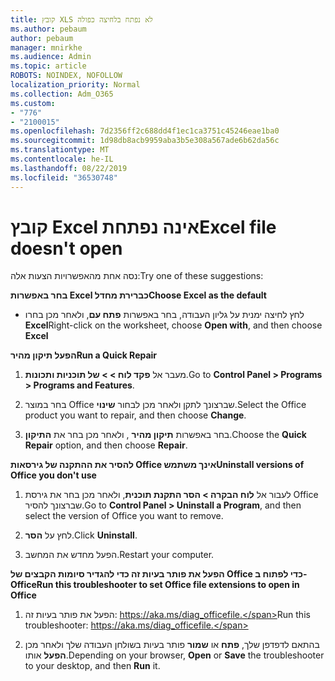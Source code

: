 ```yaml
---
title: קובץ XLS לא נפתח בלחיצה כפולה
ms.author: pebaum
author: pebaum
manager: mnirkhe
ms.audience: Admin
ms.topic: article
ROBOTS: NOINDEX, NOFOLLOW
localization_priority: Normal
ms.collection: Adm_O365
ms.custom:
- "776"
- "2100015"
ms.openlocfilehash: 7d2356ff2c688dd4f1ec1ca3751c45246eae1ba0
ms.sourcegitcommit: 1d98db8acb9959aba3b5e308a567ade6b62da56c
ms.translationtype: MT
ms.contentlocale: he-IL
ms.lasthandoff: 08/22/2019
ms.locfileid: "36530748"
---
```

# <a name="excel-file-doesnt-open"></a><span data-ttu-id="faa16-102">קובץ Excel אינה נפתחת</span><span class="sxs-lookup"><span data-stu-id="faa16-102">Excel file doesn't open</span></span>

<span data-ttu-id="faa16-103">נסה אחת מהאפשרויות הצעות אלה:</span><span class="sxs-lookup"><span data-stu-id="faa16-103">Try one of these suggestions:</span></span>

<span data-ttu-id="faa16-104">**בחר באפשרות Excel כברירת מחדל**</span><span class="sxs-lookup"><span data-stu-id="faa16-104">**Choose Excel as the default**</span></span>

* <span data-ttu-id="faa16-105">לחץ לחיצה ימנית על גליון העבודה, בחר באפשרות **פתח עם**, ולאחר מכן בחרו **Excel**</span><span class="sxs-lookup"><span data-stu-id="faa16-105">Right-click on the worksheet, choose **Open with**, and then choose **Excel**</span></span>

<span data-ttu-id="faa16-106">**הפעל תיקון מהיר**</span><span class="sxs-lookup"><span data-stu-id="faa16-106">**Run a Quick Repair**</span></span>

1. <span data-ttu-id="faa16-107">מעבר אל **פקד לוח > > של תוכניות ותכונות**.</span><span class="sxs-lookup"><span data-stu-id="faa16-107">Go to **Control Panel > Programs > Programs and Features**.</span></span>

2. <span data-ttu-id="faa16-108">בחר במוצר Office שברצונך לתקן ולאחר מכן לבחור **שינוי**.</span><span class="sxs-lookup"><span data-stu-id="faa16-108">Select the Office product you want to repair, and then choose **Change**.</span></span>

3. <span data-ttu-id="faa16-109">בחר באפשרות **תיקון מהיר** , ולאחר מכן בחר את **התיקון**.</span><span class="sxs-lookup"><span data-stu-id="faa16-109">Choose the **Quick Repair** option, and then choose **Repair**.</span></span>

<span data-ttu-id="faa16-110">**להסיר את ההתקנה של גירסאות Office אינך משתמש**</span><span class="sxs-lookup"><span data-stu-id="faa16-110">**Uninstall versions of Office you don't use**</span></span>

1. <span data-ttu-id="faa16-111">לעבור אל **לוח הבקרה > הסר התקנת תוכנית**, ולאחר מכן בחר את גירסת Office שברצונך להסיר.</span><span class="sxs-lookup"><span data-stu-id="faa16-111">Go to **Control Panel > Uninstall a Program**, and then select the version of Office you want to remove.</span></span>

2. <span data-ttu-id="faa16-112">לחץ על **הסר**.</span><span class="sxs-lookup"><span data-stu-id="faa16-112">Click **Uninstall**.</span></span>

3. <span data-ttu-id="faa16-113">הפעל מחדש את המחשב.</span><span class="sxs-lookup"><span data-stu-id="faa16-113">Restart your computer.</span></span>

<span data-ttu-id="faa16-114">**הפעל את פותר בעיות זה כדי להגדיר סיומות הקבצים של Office כדי לפתוח ב- Office**</span><span class="sxs-lookup"><span data-stu-id="faa16-114">**Run this troubleshooter to set Office file extensions to open in Office**</span></span>

1. <span data-ttu-id="faa16-115">הפעל את פותר בעיות זה: https://aka.ms/diag_officefile.</span><span class="sxs-lookup"><span data-stu-id="faa16-115">Run this troubleshooter: https://aka.ms/diag_officefile.</span></span>

2. <span data-ttu-id="faa16-116">בהתאם לדפדפן שלך, **פתח** או **שמור** פותר בעיות בשולחן העבודה שלך ולאחר מכן **הפעל** אותו.</span><span class="sxs-lookup"><span data-stu-id="faa16-116">Depending on your browser, **Open** or **Save** the troubleshooter to your desktop, and then **Run** it.</span></span>
